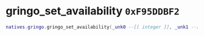 # gringo_set_availability `0xF95DDBF2`

```lua
natives.gringo.gringo_set_availability(_unk0 --[[ integer ]], _unk1 --[[ integer ]])
```
